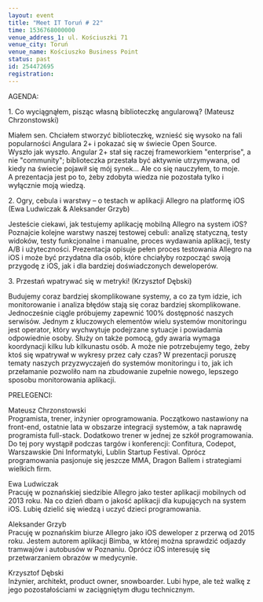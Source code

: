 ```yaml
---
layout: event
title: "Meet IT Toruń # 22"
time: 1536768000000
venue_address_1: ul. Kościuszki 71
venue_city: Toruń
venue_name: Kościuszko Business Point
status: past
id: 254472695
registration: 
---
```


<p>AGENDA:</p>
<p>1. Co wyciągnąłem, pisząc własną biblioteczkę angularową? (Mateusz Chrzonstowski)</p>
<p>Miałem sen. Chciałem stworzyć biblioteczkę, wznieść się wysoko na fali popularności Angulara 2+ i pokazać się w świecie Open Source.<br />Wyszło jak wyszło. Angular 2+ stał się raczej frameworkiem "enterprise", a nie "community"; biblioteczka przestała być aktywnie utrzymywana, od kiedy na świecie pojawił się mój synek... Ale co się nauczyłem, to moje.<br />A prezentacja jest po to, żeby zdobyta wiedza nie pozostała tylko i wyłącznie moją wiedzą.</p>
<p>2. Ogry, cebula i warstwy – o testach w aplikacji Allegro na platformę iOS (Ewa Ludwiczak &amp; Aleksander Grzyb)</p>
<p>Jesteście ciekawi, jak testujemy aplikację mobilną Allegro na system iOS? Poznajcie kolejne warstwy naszej testowej cebuli: analizę statyczną, testy widoków, testy funkcjonalne i manualne, proces wydawania aplikacji, testy A/B i użyteczności. Prezentacja opisuje pełen proces testowania Allegro na iOS i może być przydatna dla osób, które chciałyby rozpocząć swoją przygodę z iOS, jak i dla bardziej doświadczonych deweloperów.</p>
<p>3. Przestań wpatrywać się w metryki! (Krzysztof Dębski)</p>
<p>Budujemy coraz bardziej skomplikowane systemy, a co za tym idzie, ich monitorowanie i analiza błędów stają się coraz bardziej skomplikowane. Jednocześnie ciągle próbujemy zapewnić 100% dostępność naszych serwisów. Jednym z kluczowych elementów wielu systemów monitoringu jest operator, który wychwytuje podejrzane sytuacje i powiadamia odpowiednie osoby. Służy on także pomocą, gdy awaria wymaga koordynacji kilku lub kilkunastu osób. A może nie potrzebujemy tego, żeby ktoś się wpatrywał w wykresy przez cały czas? W prezentacji poruszę tematy naszych przyzwyczajeń do systemów monitoringu i to, jak ich przełamanie pozwoliło nam na zbudowanie zupełnie nowego, lepszego sposobu monitorowania aplikacji.</p>
<p>PRELEGENCI:</p>
<p>Mateusz Chrzonstowski<br />Programista, trener, inżynier oprogramowania. Początkowo nastawiony na front-end, ostatnie lata w obszarze integracji systemów, a tak naprawdę programista full-stack. Dodatkowo trener w jednej ze szkół programowania.<br />Do tej pory wystąpił podczas targów i konferencji: Confitura, Codepot, Warszawskie Dni Informatyki, Lublin Startup Festival. Oprócz programowania pasjonuje się jeszcze MMA, Dragon Ballem i strategiami wielkich firm.</p>
<p>Ewa Ludwiczak<br />Pracuję w poznańskiej siedzibie Allegro jako tester aplikacji mobilnych od 2013 roku. Na co dzień dbam o jakość aplikacji dla kupujących na system iOS. Lubię dzielić się wiedzą i uczyć dzieci programowania.</p>
<p>Aleksander Grzyb<br />Pracuję w poznańskim biurze Allegro jako iOS deweloper z przerwą od 2015 roku. Jestem autorem aplikacji Bimba, w której można sprawdzić odjazdy tramwajów i autobusów w Poznaniu. Oprócz iOS interesuję się przetwarzaniem obrazów w medycynie.</p>
<p>Krzysztof Dębski<br />Inżynier, architekt, product owner, snowboarder. Lubi hype, ale też walkę z jego pozostałościami w zaciągniętym długu technicznym.</p>
